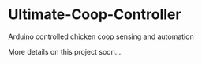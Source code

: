 # Ultimate-Coop-Controller
Arduino controlled chicken coop sensing and automation

More details on this project soon....
